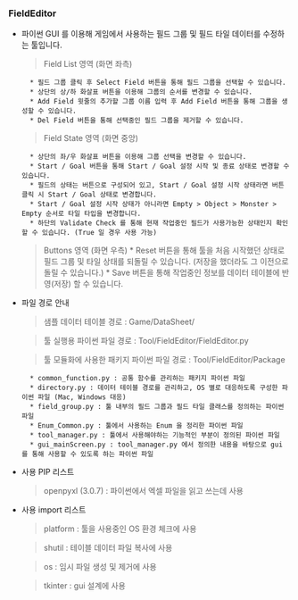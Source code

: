 ### FieldEditor

- 파이썬 GUI 를 이용해 게임에서 사용하는 필드 그룹 및 필드 타일 데이터를 수정하는 툴입니다.
    > Field List 영역 (화면 좌측)


        * 필드 그룹 클릭 후 Select Field 버튼을 통해 필드 그룹을 선택할 수 있습니다.
        * 상단의 상/하 화살표 버튼을 이용해 그룹의 순서를 변경할 수 있습니다.
        * Add Field 윗줄의 추가할 그룹 이름 입력 후 Add Field 버튼을 통해 그룹을 생성할 수 있습니다.
        * Del Field 버튼을 통해 선택중인 필드 그룹을 제거할 수 있습니다.

        
    > Field State 영역 (화면 중앙)


        * 상단의 좌/우 화살표 버튼을 이용해 그룹 선택을 변경할 수 있습니다.
        * Start / Goal 버튼을 통해 Start / Goal 설정 시작 및 종료 상태로 변경할 수 있습니다.
        * 필드의 상태는 버튼으로 구성되어 있고, Start / Goal 설정 시작 상태라면 버튼 클릭 시 Start / Goal 상태로 변경합니다.
        * Start / Goal 설정 시작 상태가 아니라면 Empty > Object > Monster > Empty 순서로 타일 타입을 변경합니다.
        * 하단의 Validate Check 를 통해 현재 작업중인 필드가 사용가능한 상태인지 확인할 수 있습니다. (True 일 경우 사용 가능)


    > Buttons 영역 (화면 우측)
        * Reset 버튼을 통해 툴을 처음 시작했던 상태로 필드 그룹 및 타일 상태를 되돌릴 수 있습니다. (저장을 했더라도 그 이전으로 돌릴 수 있습니다.)
        * Save 버튼을 통해 작업중인 정보를 데이터 테이블에 반영(저장) 할 수 있습니다.

- 파일 경로 안내
    > 샘플 데이터 테이블 경로 : Game/DataSheet/

    
    > 툴 실행용 파이썬 파일 경로 : Tool/FieldEditor/FieldEditor.py


    > 툴 모듈화에 사용한 패키지 파이썬 파일 경로 : Tool/FieldEditor/Package


        * common_function.py : 공통 함수를 관리하는 패키지 파이썬 파일
        * directory.py : 데이터 테이블 경로를 관리하고, OS 별로 대응하도록 구성한 파이썬 파일 (Mac, Windows 대응)
        * field_group.py : 툴 내부의 필드 그룹과 필드 타일 클래스를 정의하는 파이썬 파일
        * Enum_Common.py : 툴에서 사용하는 Enum 을 정리한 파이썬 파일
        * tool_manager.py : 툴에서 사용해야하는 기능적인 부분이 정의된 파이썬 파일
        * gui_mainScreen.py : tool_manager.py 에서 정의한 내용을 바탕으로 gui 를 통해 사용할 수 있도록 하는 파이썬 파일

- 사용 PIP 리스트
    > openpyxl (3.0.7) : 파이썬에서 엑셀 파일을 읽고 쓰는데 사용

- 사용 import 리스트
    > platform : 툴을 사용중인 OS 환경 체크에 사용


    > shutil : 테이블 데이터 파일 복사에 사용


    > os : 임시 파일 생성 및 제거에 사용


    > tkinter : gui 설계에 사용